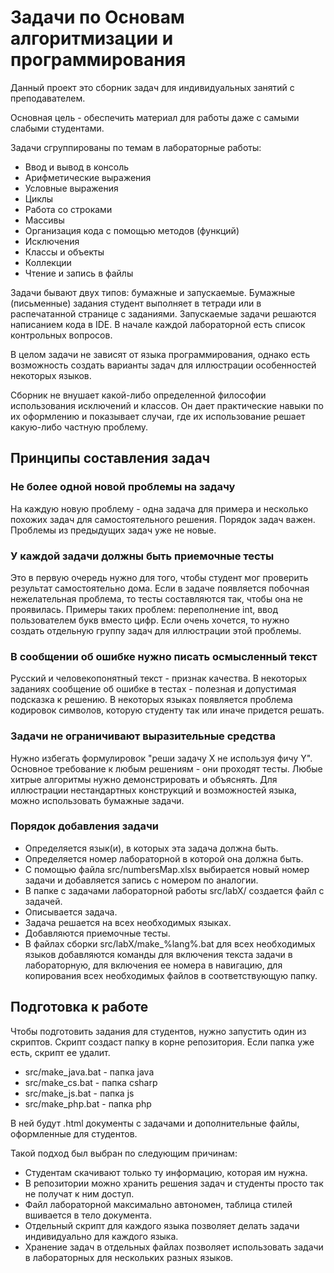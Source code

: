 # Задачи по Основам алгоритмизации и программирования
Данный проект это сборник задач для индивидуальных занятий с преподавателем.

Основная цель - обеспечить материал для работы даже с самыми слабыми студентами.

Задачи сгруппированы по темам в лабораторные работы:
- Ввод и вывод в консоль
- Арифметические выражения
- Условные выражения
- Циклы
- Работа со строками
- Массивы
- Организация кода с помощью методов (функций)
- Исключения
- Классы и объекты
- Коллекции
- Чтение и запись в файлы

Задачи бывают двух типов: бумажные и запускаемые. Бумажные (письменные) задания студент выполняет в тетради или в распечатанной странице с заданиями. Запускаемые задачи решаются написанием кода в IDE. В начале каждой лабораторной есть список контрольных вопросов.

В целом задачи не зависят от языка программирования, однако есть возможность создать варианты задач для иллюстрации особенностей некоторых языков.

Сборник не внушает какой-либо определенной философии использования исключений и классов. Он дает практические навыки по их оформлению и показывает случаи, где их использование решает какую-либо частную проблему.

## Принципы составления задач
### Не более одной новой проблемы на задачу
На каждую новую проблему - одна задача для примера и несколько похожих задач для самостоятельного решения. Порядок задач важен. Проблемы из предыдущих задач уже не новые.
### У каждой задачи должны быть приемочные тесты
Это в первую очередь нужно для того, чтобы студент мог проверить результат самостоятельно дома. Если в задаче появляется побочная нежелательная проблема, то тесты составляются так, чтобы она не проявилась. Примеры таких проблем: переполнение int, ввод пользователем букв вместо цифр. Если очень хочется, то нужно создать отдельную группу задач для иллюстрации этой проблемы.
### В сообщении об ошибке нужно писать осмысленный текст
Русский и человекопонятный текст - признак качества. В некоторых заданиях сообщение об ошибке в тестах - полезная и допустимая подсказка к решению. В некоторых языках появляется проблема кодировок символов, которую студенту так или иначе придется решать.
### Задачи не ограничивают выразительные средства
Нужно избегать формулировок "реши задачу X не используя фичу Y". Основное требование к любым решениям - они проходят тесты. Любые хитрые алгоритмы нужно демонстрировать и объяснять. Для иллюстрации нестандартных конструкций и возможностей языка, можно использовать бумажные задачи.
### Порядок добавления задачи
- Определяется язык(и), в которых эта задача должна быть.
- Определяется номер лабораторной в которой она должна быть.
- С помощью файла src/numbersMap.xlsx выбирается новый номер задачи и добавляется запись с номером по аналогии.
- В папке с задачами лабораторной работы src/labX/ создается файл с задачей.
- Описывается задача.
- Задача решается на всех необходимых языках.
- Добавляются приемочные тесты.
- В файлах сборки src/labX/make_%lang%.bat для всех необходимых языков добавляются команды для включения текста задачи в лабораторную, для включения ее номера в навигацию, для копирования всех необходимых файлов в соответствующую папку.

## Подготовка к работе
Чтобы подготовить задания для студентов, нужно запустить один из скриптов. Скрипт создаст папку в корне репозитория. Если папка уже есть, скрипт ее удалит.
* src/make_java.bat - папка java
* src/make_cs.bat - папка csharp
* src/make_js.bat - папка js
* src/make_php.bat - папка php

В ней будут .html документы с задачами и дополнительные файлы, оформленные для студентов.

Такой подход был выбран по следующим причинам:
* Студентам скачивают только ту информацию, которая им нужна.
* В репозитории можно хранить решения задач и студенты просто так не получат к ним доступ.
* Файл лабораторной максимально автономен, таблица стилей вшивается в тело документа.
* Отдельный скрипт для каждого языка позволяет делать задачи индивидуально для каждого языка.
* Хранение задач в отдельных файлах позволяет использовать задачи в лабораторных для нескольких разных языков.
